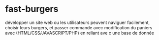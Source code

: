 # fast-burgers
développer un site web ou les utilisateurs peuvent naviguer
facilement, choisir leurs burgers, et passer commande avec
modification du paniers avec (HTML/CSS/JAVASCRIPT/PHP)
en reliant ave c une base de donnée
